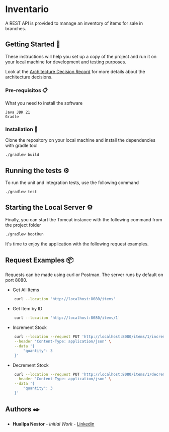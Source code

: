 # Inventario 

A REST API is provided to manage an inventory of items for sale in branches.

## Getting Started 🚀

These instructions will help you set up a copy of the project and run it on your local machine for development and testing purposes.

Look at the [Architecture Decision Record](./ADR.md) for more details about the architecture decisions.

### Pre-requisitos 📋

What you need to install the software

```
Java JDK 21
Gradle
```

### Installation 🔧

Clone the repository on your local machine and install the dependencies with gradle tool

```bash
./gradlew build
```

## Running the tests ⚙️

To run the unit and integration tests, use the following command

```bash
./gradlew test
```

## Starting the Local Server ⚙️

Finally, you can start the Tomcat instance with the following command from the project folder

```bash
./gradlew bootRun
```

It's time to enjoy the application with the following request examples.

## Request Examples 📦
Requests can be made using curl or Postman. The server runs by default on port 8080.

- Get All Items
``` bash
    curl --location 'http://localhost:8080/items'
```

- Get Item by ID
``` bash
    curl --location 'http://localhost:8080/items/1'
```

- Increment Stock
``` bash
    curl --location --request PUT 'http://localhost:8080/items/1/increment-stock' \
    --header 'Content-Type: application/json' \
    --data '{
        "quantity": 3
    }'
```

- Decrement Stock
``` bash
    curl --location --request PUT 'http://localhost:8080/items/1/decrement-stock' \
    --header 'Content-Type: application/json' \
    --data '{
        "quantity": 3
    }'
```

## Authors ✒️

* **Huallpa Nestor** - *Initial Work* - [Linkedin](https://www.linkedin.com/in/nestor-huallpa-7239b011)

